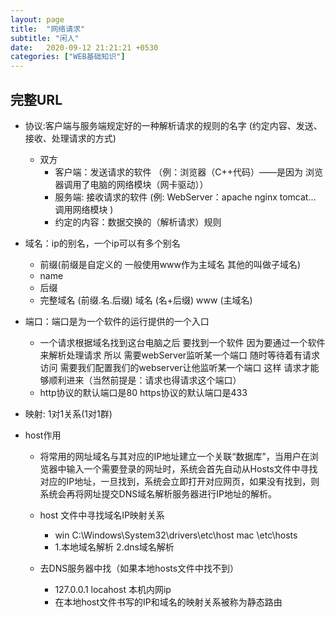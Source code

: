 ```yaml
---
layout: page
title:  "网络请求"
subtitle: "闲人"
date:   2020-09-12 21:21:21 +0530
categories: ["WEB基础知识"]
---
```


## 完整URL

- 协议:客户端与服务端规定好的一种解析请求的规则的名字   (约定内容、发送、接收、处理请求的方式) 
    - 双方
        - 客户端：发送请求的软件 （例：浏览器（C++代码）——是因为 浏览器调用了电脑的网络模块（网卡驱动））
        - 服务端: 接收请求的软件  (例: WebServer：apache nginx tomcat... 调用网络模块 )
        - 约定的内容：数据交换的（解析请求）规则

- 域名：ip的别名，一个ip可以有多个别名
    - 前缀(前缀是自定义的 一般使用www作为主域名 其他的叫做子域名)
    - name
    - 后缀
    - 完整域名 (前缀.名.后缀)  域名 (名+后缀)  www (主域名)

- 端口：端口是为一个软件的运行提供的一个入口
    - 一个请求根据域名找到这台电脑之后 要找到一个软件 因为要通过一个软件来解析处理请求 所以 需要webServer监听某一个端口 随时等待着有请求访问 需要我们配置我们的webserver让他监听某一个端口 这样 请求才能够顺利进来（当然前提是：请求也得请求这个端口）
    - http协议的默认端口是80 https协议的默认端口是433

- 映射: 1对1关系(1对1群)

- host作用
    - 将常用的网址域名与其对应的IP地址建立一个关联“数据库”，当用户在浏览器中输入一个需要登录的网址时，系统会首先自动从Hosts文件中寻找对应的IP地址，一旦找到，系统会立即打开对应网页，如果没有找到，则系统会再将网址提交DNS域名解析服务器进行IP地址的解析。
    - host 文件中寻找域名IP映射关系
        - win C:\Windows\System32\drivers\etc\host  mac \etc\hosts
        - 1.本地域名解析 2.dns域名解析

    - 去DNS服务器中找（如果本地hosts文件中找不到）
        -  127.0.0.1 locahost 本机内网ip
	    -  在本地host文件书写的IP和域名的映射关系被称为静态路由